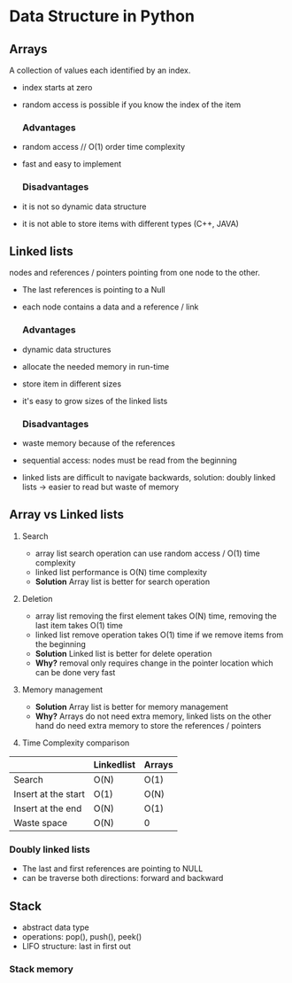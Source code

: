 # Data Structure in Python

## Arrays 

A collection of values each identified by an index.

* index starts at zero
* random access is possible if you know the index of the item

     ### Advantages

* random access // O(1) order time complexity 
* fast and easy to implement

     ### Disadvantages

* it is not so dynamic data structure
* it is not able to store items with different types (C++, JAVA)


## Linked lists

nodes and references / pointers pointing from one node to the other.

* The last references is pointing to a Null
* each node contains a data and a reference / link

     ### Advantages

* dynamic data structures
* allocate the needed memory in run-time
* store item in different sizes
* it's easy to grow sizes of the linked lists

     ### Disadvantages

* waste memory because of the references
* sequential access: nodes must be read from the beginning 
* linked lists are difficult to navigate backwards, solution: doubly linked lists -> easier to read but waste of memory

## Array vs Linked lists

1. Search
    * array list search operation can use random access / O(1) time complexity
    * linked list performance is O(N) time complexity
    * **Solution** Array list is better for search operation

1. Deletion
    * array list removing the first element takes O(N) time, removing the last item takes O(1) time
    * linked list remove operation takes O(1) time if we remove items from the beginning
    * **Solution** Linked list is better for delete operation
    * **Why?** removal only requires change in the pointer location which can be done very fast

1. Memory management
    * **Solution** Array list is better for memory management
    * **Why?** Arrays do not need extra memory, linked lists on the other hand do need extra memory to store the references / pointers 

1. Time Complexity comparison

|                     | Linkedlist | Arrays |
|---------------------|------------|--------|
| Search              | O(N)       | O(1)   |
| Insert at the start | O(1)       | O(N)   |
| Insert at the end   | O(N)       | O(1)   |
| Waste space         | O(N)       | 0      |

### Doubly linked lists

* The last and first references are pointing to NULL
* can be traverse both directions: forward and backward

## Stack

* abstract data type 
* operations: pop(), push(), peek()
* LIFO structure: last in first out

### Stack memory






